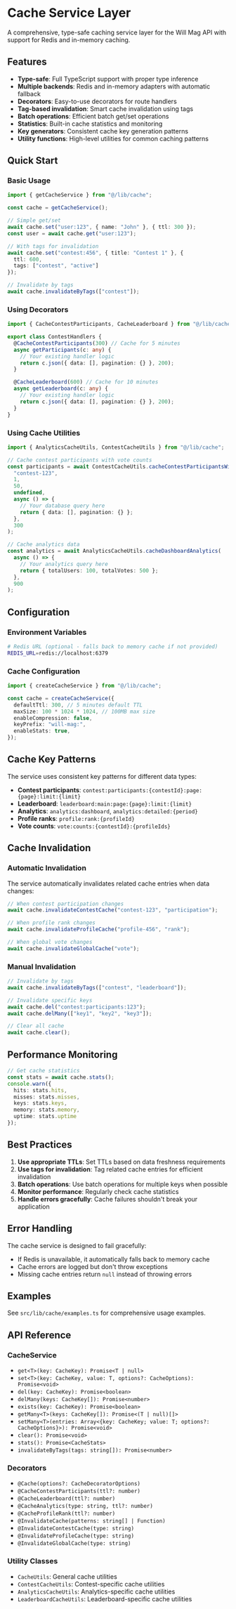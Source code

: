 # Cache Service Layer

A comprehensive, type-safe caching service layer for the Will Mag API with support for Redis and in-memory caching.

## Features

- **Type-safe**: Full TypeScript support with proper type inference
- **Multiple backends**: Redis and in-memory adapters with automatic fallback
- **Decorators**: Easy-to-use decorators for route handlers
- **Tag-based invalidation**: Smart cache invalidation using tags
- **Batch operations**: Efficient batch get/set operations
- **Statistics**: Built-in cache statistics and monitoring
- **Key generators**: Consistent cache key generation patterns
- **Utility functions**: High-level utilities for common caching patterns

## Quick Start

### Basic Usage

```typescript
import { getCacheService } from "@/lib/cache";

const cache = getCacheService();

// Simple get/set
await cache.set("user:123", { name: "John" }, { ttl: 300 });
const user = await cache.get("user:123");

// With tags for invalidation
await cache.set("contest:456", { title: "Contest 1" }, {
  ttl: 600,
  tags: ["contest", "active"]
});

// Invalidate by tags
await cache.invalidateByTags(["contest"]);
```

### Using Decorators

```typescript
import { CacheContestParticipants, CacheLeaderboard } from "@/lib/cache";

export class ContestHandlers {
  @CacheContestParticipants(300) // Cache for 5 minutes
  async getParticipants(c: any) {
    // Your existing handler logic
    return c.json({ data: [], pagination: {} }, 200);
  }

  @CacheLeaderboard(600) // Cache for 10 minutes
  async getLeaderboard(c: any) {
    // Your existing handler logic
    return c.json({ data: [], pagination: {} }, 200);
  }
}
```

### Using Cache Utilities

```typescript
import { AnalyticsCacheUtils, ContestCacheUtils } from "@/lib/cache";

// Cache contest participants with vote counts
const participants = await ContestCacheUtils.cacheContestParticipantsWithVotes(
  "contest-123",
  1,
  50,
  undefined,
  async () => {
    // Your database query here
    return { data: [], pagination: {} };
  },
  300
);

// Cache analytics data
const analytics = await AnalyticsCacheUtils.cacheDashboardAnalytics(
  async () => {
    // Your analytics query here
    return { totalUsers: 100, totalVotes: 500 };
  },
  900
);
```

## Configuration

### Environment Variables

```bash
# Redis URL (optional - falls back to memory cache if not provided)
REDIS_URL=redis://localhost:6379
```

### Cache Configuration

```typescript
import { createCacheService } from "@/lib/cache";

const cache = createCacheService({
  defaultTtl: 300, // 5 minutes default TTL
  maxSize: 100 * 1024 * 1024, // 100MB max size
  enableCompression: false,
  keyPrefix: "will-mag:",
  enableStats: true,
});
```

## Cache Key Patterns

The service uses consistent key patterns for different data types:

- **Contest participants**: `contest:participants:{contestId}:page:{page}:limit:{limit}`
- **Leaderboard**: `leaderboard:main:page:{page}:limit:{limit}`
- **Analytics**: `analytics:dashboard`, `analytics:detailed:{period}`
- **Profile ranks**: `profile:rank:{profileId}`
- **Vote counts**: `vote:counts:{contestId}:{profileIds}`

## Cache Invalidation

### Automatic Invalidation

The service automatically invalidates related cache entries when data changes:

```typescript
// When contest participation changes
await cache.invalidateContestCache("contest-123", "participation");

// When profile rank changes
await cache.invalidateProfileCache("profile-456", "rank");

// When global vote changes
await cache.invalidateGlobalCache("vote");
```

### Manual Invalidation

```typescript
// Invalidate by tags
await cache.invalidateByTags(["contest", "leaderboard"]);

// Invalidate specific keys
await cache.del("contest:participants:123");
await cache.delMany(["key1", "key2", "key3"]);

// Clear all cache
await cache.clear();
```

## Performance Monitoring

```typescript
// Get cache statistics
const stats = await cache.stats();
console.warn({
  hits: stats.hits,
  misses: stats.misses,
  keys: stats.keys,
  memory: stats.memory,
  uptime: stats.uptime
});
```

## Best Practices

1. **Use appropriate TTLs**: Set TTLs based on data freshness requirements
2. **Use tags for invalidation**: Tag related cache entries for efficient invalidation
3. **Batch operations**: Use batch operations for multiple keys when possible
4. **Monitor performance**: Regularly check cache statistics
5. **Handle errors gracefully**: Cache failures shouldn't break your application

## Error Handling

The cache service is designed to fail gracefully:

- If Redis is unavailable, it automatically falls back to memory cache
- Cache errors are logged but don't throw exceptions
- Missing cache entries return `null` instead of throwing errors

## Examples

See `src/lib/cache/examples.ts` for comprehensive usage examples.

## API Reference

### CacheService

- `get<T>(key: CacheKey): Promise<T | null>`
- `set<T>(key: CacheKey, value: T, options?: CacheOptions): Promise<void>`
- `del(key: CacheKey): Promise<boolean>`
- `delMany(keys: CacheKey[]): Promise<number>`
- `exists(key: CacheKey): Promise<boolean>`
- `getMany<T>(keys: CacheKey[]): Promise<(T | null)[]>`
- `setMany<T>(entries: Array<{key: CacheKey; value: T; options?: CacheOptions}>): Promise<void>`
- `clear(): Promise<void>`
- `stats(): Promise<CacheStats>`
- `invalidateByTags(tags: string[]): Promise<number>`

### Decorators

- `@Cache(options?: CacheDecoratorOptions)`
- `@CacheContestParticipants(ttl?: number)`
- `@CacheLeaderboard(ttl?: number)`
- `@CacheAnalytics(type: string, ttl?: number)`
- `@CacheProfileRank(ttl?: number)`
- `@InvalidateCache(patterns: string[] | Function)`
- `@InvalidateContestCache(type: string)`
- `@InvalidateProfileCache(type: string)`
- `@InvalidateGlobalCache(type: string)`

### Utility Classes

- `CacheUtils`: General cache utilities
- `ContestCacheUtils`: Contest-specific cache utilities
- `AnalyticsCacheUtils`: Analytics-specific cache utilities
- `LeaderboardCacheUtils`: Leaderboard-specific cache utilities
